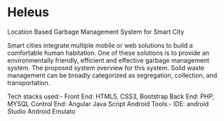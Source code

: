 # Heleus
Location Based Garbage Management System for Smart City

Smart cities integrate multiple mobile or web solutions to build a comfortable human habitation. One of these solutions is to provide an environmentally friendly, efficient and effective garbage management system. The proposed system overview for this system. Solid waste management can be broadly categorized as segregation, collection, and transportation.

Tech stacks used:- Front End: HTML5, CSS3, Bootstrap
Back End: PHP, MYSQL
Control End: Angular Java Script
Android Tools:- IDE: android Studio
Android Emulato
